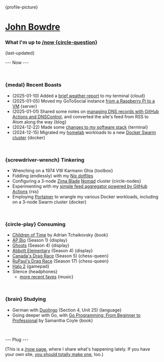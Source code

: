 {profile-picture}

# [John Bowdre](https://jbowdre.lol)

### What I'm up to [/now {circle-question}](https://nownownow.com/about)

{last-updated}

--- Now ---

<script src="https://status.lol/jbowdre.js?time&link&fluent&pretty"></script>

<br>

### {medal} Recent Boasts
- (2025-01-10) Added a [brief weather report](https://srsbsns.lol/tempest-weather-station-data-in-my-fish-welcome-message/) to my terminal {cloud}
- (2025-01-05) Moved my GoToSocial instance [from a Raspberry Pi to a VM](https://srsbsns.lol/moving-gotosocial-from-raspi-to-vm/) {server}
- (2025-01-01) Shared some notes on [managing DNS records with GitHub Actions and DNSControl](https://runtimeterror.dev/manage-dns-records-github-actions-dnscontrol/), and converted the site's feed from RSS to Atom along the way {blog}
- (2024-12-22) Made some [changes to my software stack](https://srsbsns.lol/a-software-stack-shakeup/) {terminal}
- (2024-12-15) Migrated my [homelab](https://runtimeterror.dev/homelab) workloads to a new [Docker Swarm cluster](https://srsbsns.lol/my-little-swarmy/) {docker}

<br>

### {screwdriver-wrench} Tinkering
- Wrenching on a 1974 VW Karmann Ghia {toolbox}
- Fiddling (endlessly) with my [Nix dotfiles](https://github.com/jbowdre/dotfiles)
- Configuring a 3-node [Zima Blade](https://www.zimaboard.com/blade/) [Nomad](https://www.nomadproject.io/) cluster {circle-nodes}
- Experimenting with my [simple feed aggregator powered by GitHub Actions](https://github.com/chillfeed/chillfeed) {rss}
- Employing [Portainer](https://portainer.io) to wrangle my various Docker workloads, including on a 3-node Swarm cluster {docker}

<br>

### {circle-play} Consuming
- [Children of Time](hhttps://app.thestorygraph.com/books/142bc3cb-3aac-49e5-8527-b3cc9675f158) by Adrian Tchaikovsky {book}
- [AP Bio](https://www.imdb.com/title/tt6461726/) (Season 1) {display}
- [Ghosts](https://www.imdb.com/title/tt11379026/) (Season 4) {display}
- [Abbott Elementary](https://www.imdb.com/title/tt14218830/) (Season 4) {display}
- [Canada's Drag Race](https://www.imdb.com/title/tt11382554/) (Season 5) {chess-queen}
- [RuPaul's Drag Race](https://www.imdb.com/title/tt1353056/) (Season 17) {chess-queen}
- [Halo 2](https://store.steampowered.com/app/1064270/Halo_2_Anniversary/) {gamepad}
- <span id="theme-song">Silence<script src="https://res.jbowdre.lol/js/theme-song.js?id=2r5Q8KmDQsdKGuLxtt1kK4gst8o&plain=true" defer></script></span> {headphones}
  - [more recent faves](https://musicthread.app/thread/2r5Q8KmDQsdKGuLxtt1kK4gst8o) {music}

<br>

### {brain} Studying
- German with [Duolingo](https://www.duolingo.com/) (Section 4, Unit 25) {language}
- Going deeper with Go, with [Go Programming: From Beginner to Professional](https://openlibrary.org/works/OL38409851W/Go_Programming_-_From_Beginner_to_Professional) by Samantha Coyle {book}

<br>

--- Plug ---

(This is a [/now page](https://nownownow.com/about), where I share what's happening lately. If you have your own site, [you should totally make one](https://nownownow.com/about), too.)











